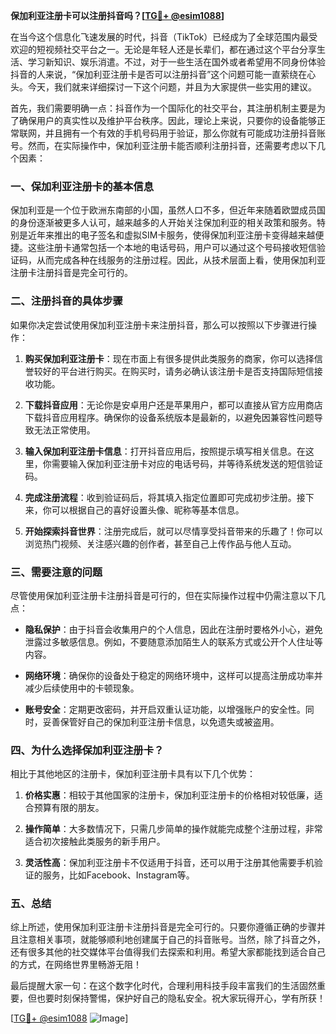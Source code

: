 **保加利亚注册卡可以注册抖音吗？[[TG💪+ @esim1088](https://t.me/s/esim1088)]**

在当今这个信息化飞速发展的时代，抖音（TikTok）已经成为了全球范围内最受欢迎的短视频社交平台之一。无论是年轻人还是长辈们，都在通过这个平台分享生活、学习新知识、娱乐消遣。不过，对于一些生活在国外或者希望用不同身份体验抖音的人来说，“保加利亚注册卡是否可以注册抖音”这个问题可能一直萦绕在心头。今天，我们就来详细探讨一下这个问题，并且为大家提供一些实用的建议。

首先，我们需要明确一点：抖音作为一个国际化的社交平台，其注册机制主要是为了确保用户的真实性以及维护平台秩序。因此，理论上来说，只要你的设备能够正常联网，并且拥有一个有效的手机号码用于验证，那么你就有可能成功注册抖音账号。然而，在实际操作中，保加利亚注册卡能否顺利注册抖音，还需要考虑以下几个因素：

### 一、保加利亚注册卡的基本信息

保加利亚是一个位于欧洲东南部的小国，虽然人口不多，但近年来随着欧盟成员国的身份逐渐被更多人认可，越来越多的人开始关注保加利亚的相关政策和服务。特别是近年来推出的电子签名和虚拟SIM卡服务，使得保加利亚注册卡变得越来越便捷。这些注册卡通常包括一个本地的电话号码，用户可以通过这个号码接收短信验证码，从而完成各种在线服务的注册过程。因此，从技术层面上看，使用保加利亚注册卡注册抖音是完全可行的。

### 二、注册抖音的具体步骤

如果你决定尝试使用保加利亚注册卡来注册抖音，那么可以按照以下步骤进行操作：

1. **购买保加利亚注册卡**：现在市面上有很多提供此类服务的商家，你可以选择信誉较好的平台进行购买。在购买时，请务必确认该注册卡是否支持国际短信接收功能。
   
2. **下载抖音应用**：无论你是安卓用户还是苹果用户，都可以直接从官方应用商店下载抖音应用程序。确保你的设备系统版本是最新的，以避免因兼容性问题导致无法正常使用。

3. **输入保加利亚注册卡信息**：打开抖音应用后，按照提示填写相关信息。在这里，你需要输入保加利亚注册卡对应的电话号码，并等待系统发送的短信验证码。

4. **完成注册流程**：收到验证码后，将其填入指定位置即可完成初步注册。接下来，你可以根据自己的喜好设置头像、昵称等基本信息。

5. **开始探索抖音世界**：注册完成后，就可以尽情享受抖音带来的乐趣了！你可以浏览热门视频、关注感兴趣的创作者，甚至自己上传作品与他人互动。

### 三、需要注意的问题

尽管使用保加利亚注册卡注册抖音是可行的，但在实际操作过程中仍需注意以下几点：

- **隐私保护**：由于抖音会收集用户的个人信息，因此在注册时要格外小心，避免泄露过多敏感信息。例如，不要随意添加陌生人的联系方式或公开个人住址等内容。
  
- **网络环境**：确保你的设备处于稳定的网络环境中，这样可以提高注册成功率并减少后续使用中的卡顿现象。

- **账号安全**：定期更改密码，并开启双重认证功能，以增强账户的安全性。同时，妥善保管好自己的保加利亚注册卡信息，以免遗失或被盗用。

### 四、为什么选择保加利亚注册卡？

相比于其他地区的注册卡，保加利亚注册卡具有以下几个优势：

1. **价格实惠**：相较于其他国家的注册卡，保加利亚注册卡的价格相对较低廉，适合预算有限的朋友。
   
2. **操作简单**：大多数情况下，只需几步简单的操作就能完成整个注册过程，非常适合初次接触此类服务的新手用户。

3. **灵活性高**：保加利亚注册卡不仅适用于抖音，还可以用于注册其他需要手机验证的服务，比如Facebook、Instagram等。

### 五、总结

综上所述，使用保加利亚注册卡注册抖音是完全可行的。只要你遵循正确的步骤并且注意相关事项，就能够顺利地创建属于自己的抖音账号。当然，除了抖音之外，还有很多其他的社交媒体平台值得我们去探索和利用。希望大家都能找到适合自己的方式，在网络世界里畅游无阻！

最后提醒大家一句：在这个数字化时代，合理利用科技手段丰富我们的生活固然重要，但也要时刻保持警惕，保护好自己的隐私安全。祝大家玩得开心，学有所获！

[[TG💪+ @esim1088](https://t.me/s/esim1088) ![Image](https://i.postimg.cc/4NQfJmqS/Snipaste-2025-05-13-00-14-12.png)]